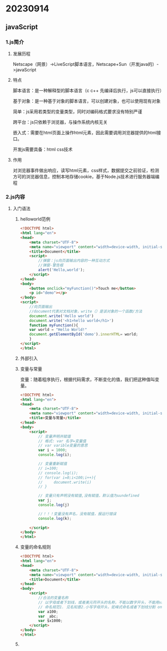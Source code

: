 # 20230914

## javaScript

### 1.js简介

1. 发展历程

   Netscape（网景）->LiveScript脚本语言，Netscape+Sun（开发java的）->javaScript

2. 特点

   脚本语言：是一种解释型的脚本语言（c c++ 先编译后执行，js可以直接执行）

   基于对象：是一种基于对象的脚本语言，可以创建对象，也可以使用现有对象

   简单：js采用若类型的变量类型，同时对编码格式要求没有特别严谨

   跨平台：js只依赖于浏览器，与操作系统内核无关

   嵌入式：需要在html页面上操作html元素，因此需要调用浏览器提供的html接口。

   开发js需要具备：html css技术

3. 作用

   对浏览器事件做出响应，读写html元素，css样式，数据提交之前验证，检测方可的浏览器信息，控制本地存储cookie，基于Node.js技术进行服务器端编程

### 2.js内容

1. 入门语法

   1. helloworld范例

      ```html
      <!DOCTYPE html>
      <html lang="en">
      <head>
          <meta charset="UTF-8">
          <meta name="viewport" content="width=device-width, initial-scale=1.0">
          <title>Document</title>
          <script>
              //弹窗：js向页面输出内容的一种互动方式
              //弹窗-警告框
              alert('Hello,world');
          </script>
      </head>
      <body>
          <button onclick="myFunction()">Touch me</button>
          <p id="demo"></p>
      </body>
      <script>
          //向页面输出
          //document代表对文档对象，write（）是该对象的一个函数/方法
          document.write('Hello world')
          document.write('<h1>hello world</h1>')
          function myFunction(){
          var world = "Hello World!"
          document.getElementById('demo').innerHTML= world;
          }
      </script>
      </html>
      ```

   2. 外部引入

   3. 变量与常量

      变量：随着程序执行，根据代码需求，不断变化的值，我们把这种值叫变量。

      ```html
      <!DOCTYPE html>
      <html lang="en">
      <head>
          <meta charset="UTF-8">
          <meta name="viewport" content="width=device-width, initial-scale=1.0">
          <title>变量与常量</title>
      </head>
      <body>
          <script>
              // 变量声明并赋值
              // 格式: var 名字=变量值
              // var varible变量的意思
              var i = 1000;
              console.log(i);
      
              // 变量重新赋值
              // i=100;
              // console.log(i);
              // for(var i=0;i<100;i++){
              //     document.write(i)
              // }
      
              // 变量只有声明没有赋值,没有赋值，默认值为uundefined
              var j;
              console.log(j)
      
              //！！！变量没有声名，没有赋值，报运行错误
              console.log(k);
                          
          </script>
      </body>
      </html>
      ```

   4. 变量的命名规则

      ```html
      <!DOCTYPE html>
      <html lang="en">
      <head>
          <meta charset="UTF-8">
          <meta name="viewport" content="width=device-width, initial-scale=1.0">
          <title>Document</title>
      </head>
      <body>
          <script>
              //合法的变量名称
              // 以字母或者下划线，或者美元符开头的名称，不能以数字开头，不能用var这类的来定义
              // 命名规范1. 见名知意2.小写字母开头，驼峰式命名或者下划线分割 oneTwoThree/one_two_three3.如果有数字，必须放在变量最后
              var a100;
              var _abc;
              var $x1000;
          </script>
      </body>
      </html>
      ```

   5. 
